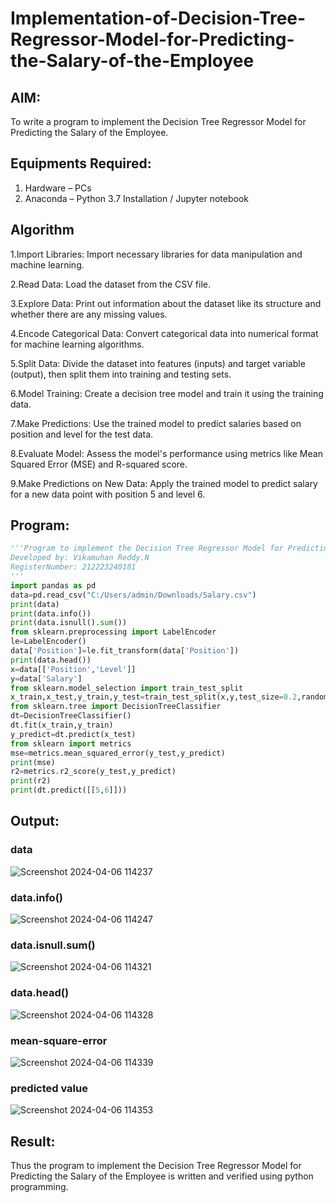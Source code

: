 # Implementation-of-Decision-Tree-Regressor-Model-for-Predicting-the-Salary-of-the-Employee

## AIM:
To write a program to implement the Decision Tree Regressor Model for Predicting the Salary of the Employee.

## Equipments Required:
1. Hardware – PCs
2. Anaconda – Python 3.7 Installation / Jupyter notebook

## Algorithm

1.Import Libraries: Import necessary libraries for data manipulation and machine learning.

2.Read Data: Load the dataset from the CSV file.

3.Explore Data: Print out information about the dataset like its structure and whether there are any missing values.

4.Encode Categorical Data: Convert categorical data into numerical format for machine learning algorithms.

5.Split Data: Divide the dataset into features (inputs) and target variable (output), then split them into training and testing sets.

6.Model Training: Create a decision tree model and train it using the training data.

7.Make Predictions: Use the trained model to predict salaries based on position and level for the test data.

8.Evaluate Model: Assess the model's performance using metrics like Mean Squared Error (MSE) and R-squared score.

9.Make Predictions on New Data: Apply the trained model to predict salary for a new data point with position 5 and level 6.

## Program:
```py
'''Program to implement the Decision Tree Regressor Model for Predicting the Salary of the Employee.
Developed by: Vikamuhan Reddy.N
RegisterNumber: 212223240181
'''
import pandas as pd
data=pd.read_csv("C:/Users/admin/Downloads/Salary.csv")
print(data)
print(data.info())
print(data.isnull().sum())
from sklearn.preprocessing import LabelEncoder
le=LabelEncoder()
data['Position']=le.fit_transform(data['Position'])
print(data.head())
x=data[['Position','Level']]
y=data['Salary']
from sklearn.model_selection import train_test_split
x_train,x_test,y_train,y_test=train_test_split(x,y,test_size=0.2,random_state=2)
from sklearn.tree import DecisionTreeClassifier
dt=DecisionTreeClassifier()
dt.fit(x_train,y_train)
y_predict=dt.predict(x_test)
from sklearn import metrics
mse=metrics.mean_squared_error(y_test,y_predict)
print(mse)
r2=metrics.r2_score(y_test,y_predict)
print(r2)
print(dt.predict([[5,6]]))
```

## Output:
### data
![Screenshot 2024-04-06 114237](https://github.com/vikamuhan-reddy/Implementation-of-Decision-Tree-Regressor-Model-for-Predicting-the-Salary-of-the-Employee/assets/144928933/515340a3-257c-4b60-bbef-c6fff920b19e)
### data.info()
![Screenshot 2024-04-06 114247](https://github.com/vikamuhan-reddy/Implementation-of-Decision-Tree-Regressor-Model-for-Predicting-the-Salary-of-the-Employee/assets/144928933/aa997a38-1b53-488d-bbbd-d59a19ee0bcc)
### data.isnull.sum()
![Screenshot 2024-04-06 114321](https://github.com/vikamuhan-reddy/Implementation-of-Decision-Tree-Regressor-Model-for-Predicting-the-Salary-of-the-Employee/assets/144928933/22f22e34-ee78-4dae-b6ed-c19c9325fc88)
### data.head()
![Screenshot 2024-04-06 114328](https://github.com/vikamuhan-reddy/Implementation-of-Decision-Tree-Regressor-Model-for-Predicting-the-Salary-of-the-Employee/assets/144928933/c24281d0-f96a-4a1b-81de-90f970e841e1)
### mean-square-error
![Screenshot 2024-04-06 114339](https://github.com/vikamuhan-reddy/Implementation-of-Decision-Tree-Regressor-Model-for-Predicting-the-Salary-of-the-Employee/assets/144928933/121ca0d2-ab49-4a58-91d9-b4abd40b6768)
### predicted value
![Screenshot 2024-04-06 114353](https://github.com/vikamuhan-reddy/Implementation-of-Decision-Tree-Regressor-Model-for-Predicting-the-Salary-of-the-Employee/assets/144928933/8ff168a4-628c-4e1f-beff-cbf21cb446f4)



## Result:
Thus the program to implement the Decision Tree Regressor Model for Predicting the Salary of the Employee is written and verified using python programming.
